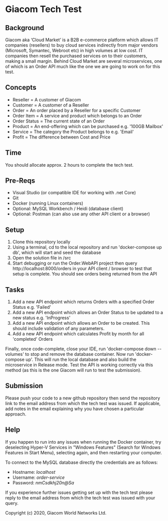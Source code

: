 # Giacom Tech Test

## Background
Giacom aka ‘Cloud Market’ is a B2B e-commerce platform which allows IT companies (resellers) to buy cloud services indirectly from major vendors (Microsoft, Symantec, Webroot etc) in high volumes at low cost. IT companies then resell the purchased services on to their customers, making a small margin. Behind Cloud Market are several microservices, one of which is an Order API much like the one we are going to work on for this test.

## Concepts
* Reseller = A customer of Giacom
* Customer = A customer of a Reseller
* Order = An order placed by a Reseller for a specific Customer
* Order Item = A service and product which belongs to an Order
* Order Status = The current state of an Order
* Product = An end-offering which can be purchased e.g. '100GB Mailbox'
* Service = The category the Product belongs to e.g. 'Email'
* Profit = The difference between Cost and Price

## Time
You should allocate approx. 2 hours to complete the tech test.

## Pre-Reqs
* Visual Studio (or compatible IDE for working with .net Core)
* Git
* Docker (running Linux containers)
* Optional: MySQL Workbench / Heidi (database client)
* Optional: Postman (can also use any other API client or a browser)

## Setup
1. Clone this repository locally
2. Using a terminal, cd to the local repository and run 'docker-compose up db', which will start and seed the database
3. Open the solution file in /src
4. Start debugging or run the Order.WebAPI project then query http://localhost:8000/orders in your API client / browser to test that setup is complete. You should see orders being returned from the API
   
## Tasks
1. Add a new API endpoint which returns Orders with a specified Order Status e.g. 'Failed'
2. Add a new API endpoint which allows an Order Status to be updated to a new status e.g. 'InProgress'
3. Add a new API endpoint which allows an Order to be created. This should include validation of any parameters.
4. Add a new API endpoint which calculates Profit by month for all 'completed' Orders

Finally, once code-complete, close your IDE, run 'docker-compose down --volumes' to stop and remove the database container. Now run 'docker-compose up'. This will run the local database and also build the microservice in Release mode. Test the API is working correctly via this method (as this is the one Giacom will run to test the submission).

## Submission
Please push your code to a new github repository then send the repository link to the email address from which the tech test was issued. If applicable, add notes in the email explaining why you have chosen a particular approach.

## Help
If you happen to run into any issues when running the Docker container, try deselecting Hyper-V Services in "Windows Features" (Search for Windows Features in Start Menu), selecting again, and then restarting your computer.

To connect to the MySQL database directly the credentials are as follows:
* Hostname: *localhost*
* Username: *order-service*
* Password: *nmCsdkhj20n@Sa*

If you experience further issues getting set up with the tech test please reply to the email address from which the tech test was issued with your query.

Copyright (c) 2020, Giacom World Networks Ltd.
